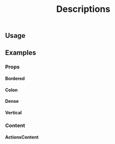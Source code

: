 ﻿---
title: Descriptions
desc: "Display multiple fields."
related:
  - /blazor/components/lists
  - /blazor/components/data-tables
  - /blazor/components/not-grouped
---

## Usage

<masa-example file="Examples.labs.descriptions.Usage"></masa-example>

## Examples

### Props

#### Bordered

<masa-example file="Examples.labs.descriptions.Bordered"></masa-example>

#### Colon

<masa-example file="Examples.labs.descriptions.Colon"></masa-example>

#### Dense

<masa-example file="Examples.labs.descriptions.Dense"></masa-example>

#### Vertical

<masa-example file="Examples.labs.descriptions.Vertical"></masa-example>

### Content

#### ActionsContent

<masa-example file="Examples.labs.descriptions.Actions"></masa-example>

